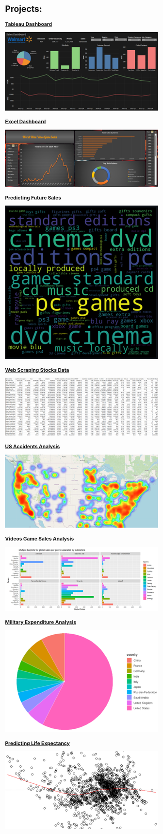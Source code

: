 # Projects:

<a href="https://github.com/athulyesudas/Edubridge-Data-Analytics/blob/main/Projects/Tableau%20Dashboard"><h3>Tableau Dashboard</h3></a>

![alt text](https://github.com/athulyesudas/Edubridge-Data-Analytics/blob/main/Projects/Tableau%20Dashboard/Preview/walmart%20sales.png?raw=true)

<a href="https://github.com/athulyesudas/Edubridge-Data-Analytics/tree/main/Projects/Excel%20Dashboard"><h3>Excel Dashboard</h3></a>

![alt text](https://github.com/athulyesudas/Edubridge-Data-Analytics/blob/main/Projects/Excel%20Dashboard/Preview/dashboard_preview.png?raw=true)

<a href="https://github.com/athulyesudas/Edubridge-Data-Analytics/tree/main/Projects/Predicting%20Future%20Sales"><h3>Predicting Future Sales</h3></a>

![alt text](https://github.com/athulyesudas/Edubridge-Data-Analytics/blob/main/Projects/Predicting%20Future%20Sales/Screenshots/wordcloud.png?raw=true)

<a href="https://github.com/athulyesudas/Edubridge-Data-Analytics/tree/main/Projects/Money%20Control%20-%20Web%20Scraping%20(Python)"><h3>Web Scraping Stocks Data</h3></a>

![alt text](https://github.com/athulyesudas/Edubridge-Data-Analytics/blob/main/Projects/Money%20Control%20-%20Web%20Scraping%20(Python)/Screenshots/scraped_dataset_sample.png?raw=true)

<a href="https://github.com/athulyesudas/Edubridge-Data-Analytics/tree/main/Projects/US%20Accidents%20Analysis%20(%20Python%20)"><h3>US Accidents Analysis</h3></a>

![alt text](https://github.com/athulyesudas/Edubridge-Data-Analytics/blob/main/Projects/US%20Accidents%20Analysis%20(%20Python%20)/Screenshots/heatmap.png?raw=true)

<a href="https://github.com/athulyesudas/Edubridge-Data-Analytics/tree/main/Projects/Video%20Game%20Sales%20Analysis%20(%20R%20)"><h3>Videos Game Sales Analysis</h3></a>

![alt text](https://github.com/athulyesudas/Edubridge-Data-Analytics/blob/main/Projects/Video%20Game%20Sales%20Analysis%20(%20R%20)/Screenshots/videogames.png?raw=true)

<a href="https://github.com/athulyesudas/Edubridge-Data-Analytics/tree/main/Projects/Military%20Expenditure%20Analysis%20(%20R%20)"><h3>Military Expenditure Analysis</h3></a>

![alt text](https://github.com/athulyesudas/Edubridge-Data-Analytics/blob/main/Projects/Military%20Expenditure%20Analysis%20(%20R%20)/Screenshots/military.png?raw=true)

<a href="https://github.com/athulyesudas/Edubridge-Data-Analytics/tree/main/Projects/Predicting%20Life%20Expectancy%20(%20R%20)"><h3>Predicting Life Expectancy</h3></a>

![alt text](https://github.com/athulyesudas/Edubridge-Data-Analytics/blob/main/Projects/Predicting%20Life%20Expectancy%20(%20R%20)/Screenshots/lifeexpectancy.png?raw=true)

